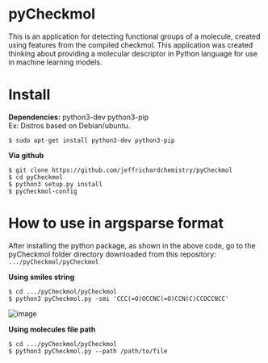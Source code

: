 # pyCheckmol

This is an application for detecting functional groups of a molecule, created using features from the compiled checkmol. This application was created thinking about providing a molecular descriptor in Python language for use in machine learning models.

# Install
<b>Dependencies:</b>
python3-dev python3-pip<br>
Ex: Distros based on Debian/ubuntu.
```
$ sudo apt-get install python3-dev python3-pip
```

<b>Via github</b>
```
$ git clone https://github.com/jeffrichardchemistry/pyCheckmol
$ cd pyCheckmol
$ python3 setup.py install
$ pycheckmol-config
```
# How to use in argsparse format
After installing the python package, as shown in the above code, go to the pyCheckmol folder directory downloaded from this repository: `.../pyCheckmol/pyCheckmol`

<b>Using smiles string</b>
```shellscript
$ cd .../pyCheckmol/pyCheckmol
$ python3 pyCheckmol.py -smi 'CCC(=O)OCCNC(=O)CCN(C)CCOCCNCC'
```
![image](https://github.com/jeffrichardchemistry/pyCheckmol/assets/52516615/61d3cd48-f9bc-4430-bff7-cf24acc8ec1c)

<b>Using molecules file path</b>
```shellscript
$ cd .../pyCheckmol/pyCheckmol
$ python3 pyCheckmol.py --path /path/to/file
```

